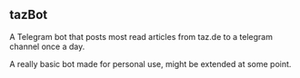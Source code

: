 ## tazBot ##

A Telegram bot that posts most read articles from taz.de to a telegram channel once a day.

A really basic bot made for personal use, might be extended at some point.